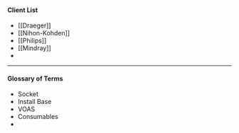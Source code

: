 


#### Client List
- [[Draeger]]
- [[Nihon-Kohden]]
- [[Philips]]
- [[Mindray]]
- 
---
#### Glossary of Terms
- Socket
- Install Base
- VOAS
- Consumables
- 